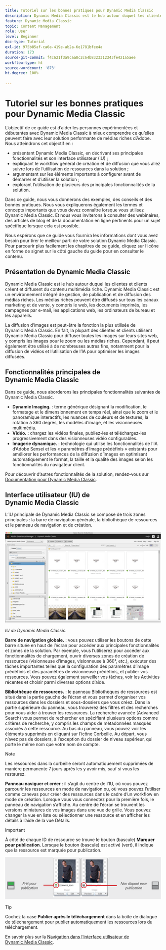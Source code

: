 ```yaml
---
title: Tutoriel sur les bonnes pratiques pour Dynamic Media Classic
description: Dynamic Media Classic est le hub autour duquel les clientes et clients créent et diffusent du contenu multimédia riche. Ce tutoriel sur les bonnes pratiques a été créé pour aider les personnes expérimentées ou débutantes avec Dynamic Media Classic à mieux comprendre ce qu’elles peuvent faire avec cette solution performante de médias riches d’Adobe. Dans cette partie, vous découvrirez ce qu’est Dynamic Media Classic et examinerez brièvement ses principales fonctionnalités et son interface utilisateur.
feature: Dynamic Media Classic
topic: Content Management
role: User
level: Beginner
doc-type: Tutorial
exl-id: 975b85af-ca6a-419e-ab2a-6e1781bfee4a
duration: 173
source-git-commit: f4c621f3a9caa8c2c64b8323312343fe421a5aee
workflow-type: ht
source-wordcount: '873'
ht-degree: 100%

---
```


# Tutoriel sur les bonnes pratiques pour Dynamic Media Classic

L’objectif de ce guide est d’aider les personnes expérimentées et débutantes avec Dynamic Media Classic à mieux comprendre ce qu’elles peuvent faire avec leur solution performante de médias riches d’Adobe. Nous atteindrons cet objectif en :

- présentant Dynamic Media Classic, en décrivant ses principales fonctionnalités et son interface utilisateur (IU) ;
- expliquant le workflow général de création et de diffusion que vous allez suivre lors de l’utilisation de ressources dans la solution ;
- argumentant sur les éléments importants à configurer avant de démarrer et d’utiliser la solution ;
- explorant l’utilisation de plusieurs des principales fonctionnalités de la solution.

Dans ce guide, nous vous donnerons des exemples, des conseils et des bonnes pratiques. Nous vous expliquerons également les termes et concepts importants que vous devez connaître lorsque vous utilisez Dynamic Media Classic. Et nous vous inviterons à consulter des webinaires, des articles de blog et de la documentation en ligne pertinents pour un sujet spécifique lorsque cela est possible.

Nous espérons que ce guide vous fournira les informations dont vous avez besoin pour tirer le meilleur parti de votre solution Dynamic Media Classic. Pour parcourir plus facilement les chapitres de ce guide, cliquez sur l’icône en forme de signet sur le côté gauche du guide pour en consulter le contenu.

## Présentation de Dynamic Media Classic

Dynamic Media Classic est le hub autour duquel les clientes et clients créent et diffusent du contenu multimédia riche. Dynamic Media Classic est un environnement intégré de gestion, de publication et de diffusion des médias riches. Les médias riches peuvent être diffusés sur tous les canaux marketing et de vente, y compris le web, les documents imprimés, les campagnes par e-mail, les applications web, les ordinateurs de bureau et les appareils.

La diffusion d’images est peut-être la fonction la plus utilisée de Dynamic Media Classic. En fait, la plupart des clientes et clients utilisent Dynamic Media Classic pour diffuser toutes les images sur leurs sites web, y compris les images pour le zoom ou les médias riches. Cependant, il peut également être utilisé à de nombreuses autres fins, notamment pour la diffusion de vidéos et l’utilisation de l’IA pour optimiser les images diffusées.

## Fonctionnalités principales de Dynamic Media Classic

Dans ce guide, nous aborderons les principales fonctionnalités suivantes de Dynamic Media Classic.

- **Dynamic Imaging.** : terme générique désignant la modification, le formatage et le dimensionnement en temps réel, ainsi que le zoom et le panoramique interactifs, les nuances de couleurs et de textures, la rotation à 360 degrés, les modèles d’image, et les visionneuses multimédia.
- **Vidéo.** : chargez les vidéos finales, publiez-les et téléchargez-les progressivement dans des visionneuses vidéo configurables.
- **Imagerie dynamique.** : technologie qui utilise les fonctionnalités de l’IA d’Adobe Sensei et les « paramètres d’image prédéfinis » existants pour améliorer les performances de la diffusion d’images en optimisant automatiquement le format, la taille et la qualité des images selon les fonctionnalités du navigateur client.

Pour découvrir d’autres fonctionnalités de la solution, rendez-vous sur [Documentation pour Dynamic Media Classic](https://experienceleague.adobe.com/docs/dynamic-media-classic/using/intro/introduction.html?lang=fr).

## Interface utilisateur (IU) de Dynamic Media Classic

L’IU principale de Dynamic Media Classic se compose de trois zones principales : la barre de navigation générale, la bibliothèque de ressources et le panneau de navigation et de création.

![Image.](assets/overview/overview-dmc-ui-ew.png)

_IU de Dynamic Media Classic._

**Barre de navigation globale.** : vous pouvez utiliser les boutons de cette barre située en haut de l’écran pour accéder aux principales fonctionnalités et zones de la solution. Par exemple, vous l’utiliserez pour accéder aux fonctionnalités de chargement, ouvrir diverses zones de création de ressources (visionneuse d’images, visionneuse à 360°, etc.), exécuter des tâches importantes telles que la configuration des paramètres d’image prédéfinis et des paramètres de visionneuse prédéfinis, et publier vos ressources. Vous pouvez également surveiller vos tâches, voir les Activities récentes et choisir parmi diverses options d’aide.

**Bibliothèque de ressources.** : le panneau Bibliothèques de ressources est situé dans la partie gauche de l’écran et vous permet d’organiser vos ressources dans les dossiers et sous-dossiers que vous créez. Dans la partie supérieure du panneau, vous trouverez des filtres et des recherches pour vous aider à trouver les ressources. La recherche avancée (Advanced Search) vous permet de rechercher en spécifiant plusieurs options comme critères de recherche, y compris les champs de métadonnées masqués associés à cette ressource. Au bas du panneau, vous pouvez voir les éléments supprimés en cliquant sur l’icône Corbeille. Au départ, vous n’avez pas de dossiers, à l’exception du dossier de niveau supérieur, qui porte le même nom que votre nom de compte.

>[!NOTE]
>
>Les ressources dans la corbeille seront automatiquement supprimées de manière permanente 7 jours après les y avoir mis, sauf si vous les restaurez.

**Panneau naviguer et créer** : il s’agit du centre de l’IU, où vous pouvez parcourir les ressources en mode de navigation ou, où vous pouvez l’utiliser comme canevas pour créer des ressources dans le cadre d’un workflow en mode de création. Lorsque vous vous connectez pour la première fois, le panneau de navigation s’affiche. Au centre de l’écran se trouvent les versions miniatures de vos images dans une vue de grille. Vous pouvez changer la vue en liste ou sélectionner une ressource et en afficher les détails à l’aide de la vue Détails.

>[!IMPORTANT]
>
>À côté de chaque ID de ressource se trouve le bouton (bascule) **Marquer pour publication**. Lorsque le bouton (bascule) est activé (vert), il indique que la ressource est marquée pour publication.

![Image.](assets/overview/overview-mark-for-publish.png)

>[!TIP]
>
>Cochez la case **Publier après le téléchargement** dans la boîte de dialogue de téléchargement pour publier automatiquement les ressources lors du téléchargement.

En savoir plus sur la [Navigation dans l’interface utilisateur de Dynamic Media Classic](https://experienceleague.adobe.com/docs/dynamic-media-classic/using/getting-started/navigation-basics.html?lang=fr).
